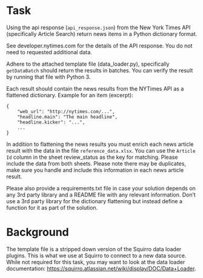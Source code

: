 # Task

Using the api response (`api_response.json`) from the New York Times API (specifically Article Search) return news items in a Python dictionary format.

See developer.nytimes.com for the details of the API response. You do not need to requested additional data.


Adhere to the attached template file (data_loader.py), specifically `getDataBatch` should return
the results in batches. You can verify the result by running that file with
Python 3.

Each result should contain the news results from the NYTimes API as a flattened
dictionary. Example for an item (excerpt):

    {
        "web_url": "http://nytimes.com/...",
        "headline.main": "The main headline",
        "headline.kicker": "...",
        ...
    }

In addition to flattening the news results you must enrich each news article result with the data in the file `reference_data.xlsx`. You can use the `Article Id` column in the sheet review_status as the key for matching. Please include the data from both sheets. Please note there may be duplicates, make sure you handle and include this information in each news article result.

Please also provide a requirements.txt file in case your solution depends on any 3rd party library and a README file with any relevant information.
Don’t use a 3rd party library for the dictionary flattening but instead define a function for it as part of the solution.

Background
==========

The template file is a stripped down version of the Squirro data loader
plugins. This is what we use at Squirro to connect to a new data source. While
not required for this task, you may want to look at the data loader
documentation:
https://squirro.atlassian.net/wiki/display/DOC/Data+Loader.
